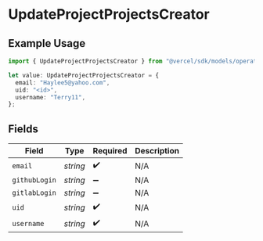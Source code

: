 # UpdateProjectProjectsCreator

## Example Usage

```typescript
import { UpdateProjectProjectsCreator } from "@vercel/sdk/models/operations/updateproject.js";

let value: UpdateProjectProjectsCreator = {
  email: "Haylee5@yahoo.com",
  uid: "<id>",
  username: "Terry11",
};
```

## Fields

| Field              | Type               | Required           | Description        |
| ------------------ | ------------------ | ------------------ | ------------------ |
| `email`            | *string*           | :heavy_check_mark: | N/A                |
| `githubLogin`      | *string*           | :heavy_minus_sign: | N/A                |
| `gitlabLogin`      | *string*           | :heavy_minus_sign: | N/A                |
| `uid`              | *string*           | :heavy_check_mark: | N/A                |
| `username`         | *string*           | :heavy_check_mark: | N/A                |